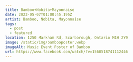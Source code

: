 ```yaml
---
title: Bamboo+Nobita+Mayonnaise
date: 2023-05-07T01:00:45.195Z
artist: Bamboo, Nobita, Mayonnaise
tags:
  - post
  - featured
location: 1250 Markham Rd, Scarborough, Ontario M1H 2Y9
image: /static/img/bambooposter.webp
imageAlt: Music Event Poster of Bamboo
url: https://www.facebook.com/watch/?v=1560518741112446
---
```

